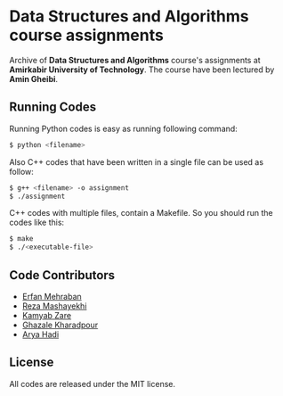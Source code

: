 # Data Structures and Algorithms course assignments

Archive of **Data Structures and Algorithms** course's assignments at **Amirkabir University of Technology**. The course have been lectured by **Amin Gheibi**.


## Running Codes

Running Python codes is easy as running following command:
```bash
$ python <filename>
```
Also C++ codes that have been written in a single file can be used as follow:
```bash
$ g++ <filename> -o assignment
$ ./assignment
```
C++ codes with multiple files, contain a Makefile. So you should run the codes like this:
```bash
$ make
$ ./<executable-file>
```


## Code Contributors

* [Erfan Mehraban](http://erfanmehraban.ir)
* [Reza Mashayekhi](https://github.com/RezaMashayekhi)
* [Kamyab Zare](https://github.com/kamyab98)
* [Ghazale Kharadpour](https://github.com/gazelle98)
* [Arya Hadi](http://aryaha.com)



## License

All codes are released under the MIT license.
